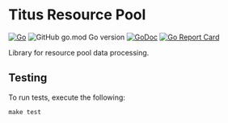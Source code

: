 # Titus Resource Pool

[![Go](https://github.com/Netflix/titus-resource-pool/actions/workflows/go.yml/badge.svg)](https://github.com/Netflix/titus-resource-pool/actions/workflows/go.yml)
![GitHub go.mod Go version](https://img.shields.io/github/go-mod/go-version/Netflix/titus-resource-pool)
[![GoDoc](https://pkg.go.dev/badge/github.com/Netflix/titus-resource-pool?status.svg)](https://pkg.go.dev/github.com/Netflix/titus-resource-pool?tab=doc)
[![Go Report Card](https://goreportcard.com/badge/github.com/Netflix/titus-resource-pool)](https://goreportcard.com/report/github.com/Netflix/titus-resource-pool)

Library for resource pool data processing.

## Testing

To run tests, execute the following:

```shell
make test
```
